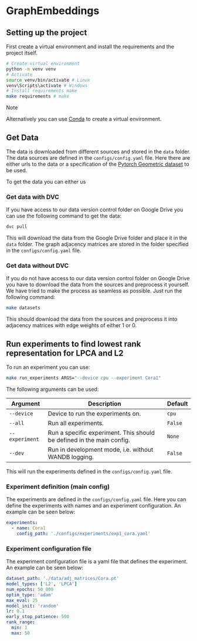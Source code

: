 # GraphEmbeddings


## Setting up the project
First create a virtual environment and install the requirements and the project itself.

```bash
# Create virtual environment
python -m venv venv
# Activate 
source venv/bin/activate # Linux
venv\Scripts\activate # Windows
# Install requirements make
make requirements # make
```

> [!NOTE]
> Alternatively you can use [Conda](https://docs.conda.io/en/latest/) to create a virtual environment.




## Get Data
The data is downloaded from different sources and stored in the `data` folder.
The data sources are defined in the `configs/config.yaml` file. Here there are either urls to the data or a specification of the [Pytorch Geometric dataset](https://pytorch-geometric.readthedocs.io/en/latest/cheatsheet/data_cheatsheet.html) to be used.

To get the data you can either us

### Get data with DVC
If you have access to our data version control folder on Google Drive you can use the following command to get the data:
```bash
dvc pull
```
This will download the data from the Google Drive folder and place it in the `data` folder. The graph adjacency matrices are stored in the folder specified in the `configs/config.yaml` file.

### Get data without DVC
If you do not have access to our data version control folder on Google Drive you have to download the data from the sources and preprocess it yourself. We have tried to make the process as seamless as possible. 
Just run the following command:
```bash
make datasets
```
This should download the data from the sources and preprocess it into adjacency matrices with edge weights of either 1 or 0.


## Run experiments to find lowest rank representation for LPCA and L2
To run an experiment you can use:
```bash
make run_experiments ARGS="--device cpu --experiment Cora1"
```
The following arguments can be used:
<!-- Create table with args -->
| Argument | Description | Default |
| --- | --- | --- |
| `--device` | Device to run the experiments on. | `cpu` |
| `--all` | Run all experiments. | `False` |
| `--experiment` | Run a specific experiment. This should be defined in the main config. | `None` |
| `--dev` | Run in development mode, i.e. without WANDB logging. | `False` |

This will run the experiments defined in the `configs/config.yaml` file.

### Experiment definition (main config)
The experiments are defined in the `configs/config.yaml` file. Here you can define the experiments with names and an experiment configuration. An example can be seen below:
```yaml
experiments:
  - name: Cora1
    config_path: './configs/experiments/exp1_cora.yaml'
```

### Experiment configuration file
The experiment configuration file is a yaml file that defines the experiment. An example can be seen below:
```yaml
dataset_path: './data/adj_matrices/Cora.pt'
model_types: ['L2', 'LPCA']
num_epochs: 50_000
optim_type: 'adam'
max_eval: 25
model_init: 'random'
lr: 0.1
early_stop_patience: 500
rank_range:
  min: 1
  max: 50
```